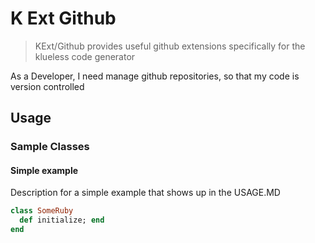 # K Ext Github

> KExt/Github provides useful github extensions specifically for the klueless code generator

As a Developer, I need manage github repositories, so that my code is version controlled

## Usage

### Sample Classes

#### Simple example

Description for a simple example that shows up in the USAGE.MD

```ruby
class SomeRuby
  def initialize; end
end
```
